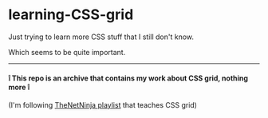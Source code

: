 # learning-CSS-grid

Just trying to learn more CSS stuff that I still don't know.

Which seems to be quite important.

---

#### ❕ This repo is an archive that contains my work about CSS grid, nothing more ❕

\(I'm following [TheNetNinja playlist](https://www.youtube.com/playlist?list=PL4cUxeGkcC9itC4TxYMzFCfveyutyPOCY) that teaches CSS grid\)
